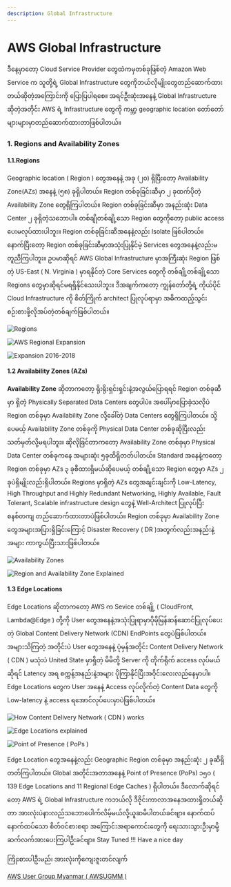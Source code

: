 ```yaml
---
description: Global Infrastructure
---
```


# AWS Global Infrastructure

ဒီနေ့မှာတော့ Cloud Service Provider တွေထဲကမှတစ်ခုဖြစ်တဲ့ Amazon Web Service က သူတို့ရဲ့ Global Infrastructure တွေကိုဘယ်လိုမျိုးတွေတည်ဆောက်ထားတယ်ဆိုတဲ့အကြောင်းကို ပြောပြပါရစေ။ အရင်ဦးဆုံးအနေနဲ့ Global Infrastructure ဆိုတဲ့အတိုင်း AWS ရဲ့ Infrastructure တွေကို ကမ္ဘာ့ geographic location တော်တော်များများမှာတည်ဆောက်ထားတာဖြစ်ပါတယ်။

### 1. Regions and Availability Zones

#### **1.1.Regions** 

Geographic location \( Region \) တွေအနေနဲ့ အခု \(၂၀\) ရှိပြီးတော့ Availability Zone\(AZs\) အနေနဲ့ \(၅၈\) ခုရှိပါတယ်။ Region တစ်ခုခြင်းဆီမှာ ၂ ခုထက်ပိုတဲ့ Availability Zone တွေရှိကြပါတယ်။ Region တစ်ခုခြင်းဆီမှာ အနည်းဆုံး Data Center ၂ ခုရှိတဲ့သဘောပါ။ တစ်ချိုတစ်ချို့သော Region တွေကိုတော့ public access ပေးမလုပ်ထားပါဘူး။ Region တစ်ခုခြင်းဆီအနေနဲ့လည်း Isolate ဖြစ်ပါတယ်။ နောက်ပြီးတော့ Region တစ်ခုခြင်းဆီမှာအသုံးပြုနိုင်မဲ့ Services တွေအနေနဲ့လည်းမတူညီကြပါဘူး။ ဥပမာဆိုရင် AWS Global Infrastructure မှာအကြီးဆုံး Region ဖြစ်တဲ့ US-East \( N. Virginia \) မှာရနိုင်တဲ့ Core Services တွေကို တစ်ချို့တစ်ချို့သော Regions တွေမှာဆိုရင်မရရှိနိုင်သေးပါဘူး။ ဒီအချက်ကတော့ ကျွန်တော်တို့ရဲ့ ကိုယ်ပိုင် Cloud Infrastructure ကို စိတ်ကြိုက် architect ပြုလုပ်ရာမှာ အဓိကထည့်သွင်းစဉ်းစားဖို့လိုအပ်တဲ့တစ်ချက်ဖြစ်ပါတယ်။

![Regions](../.gitbook/assets/screenshot-from-2020-01-02-16-00-17.png)

![AWS Regional Expansion](../.gitbook/assets/46892108_10205950866968769_4569554416478191616_n.jpg)

![Expansion 2016-2018](../.gitbook/assets/46521440_10205950875808990_2194649415476576256_n.jpg)

#### 1.2 Availability Zones \(AZs\) 

**Availability Zone** ဆိုတာကတော့ ရိုးရိုးရှင်းရှင်းနဲ့အလွယ်ပြောရရင် Region တစ်ခုဆီမှာ ရှိတဲ့ Physically Separated Data Centers တွေပါပဲ။ အပေါ်မှာပြောခဲ့သလိုပဲ Region တစ်ခုမှာ Availability Zone လို့ခေါ်တဲ့ Data Centers တွေရှိကြပါတယ်။ သို့ပေမယ့် Availability Zone တစ်ခုကို Physical Data Center တစ်ခုဆိုပြီးလည်းသတ်မှတ်လို့မရပါဘူး။ ဆိုလိုခြင်တာကတော့ Availability Zone တစ်ခုမှာ Physical Data Center တစ်ခုကနေ အများဆုံး ၅ခုထိရှိတတ်ပါတယ်။ Standard အနေနဲ့ကတော့ Region တစ်ခုမှာ AZs ၃ ခုစီထားရှိမယ်ဆိုပေမယ့် တစ်ချို့သော Region တွေမှာ AZs ၂ ခုပဲရှိမျိုးလည်းရှိပါတယ်။ Regions မှာရှိတဲ့ AZs တွေအချင်းချင်းကို Low-Latency, High Throughput and Highly Redundant Networking, Highly Available, Fault Tolerant, Scalable infrastructure design တွေနဲ့ Well-Architect ပြုလုပ်ပြီး စနစ်တကျ တည်ဆောက်ထားတာပဲဖြစ်ပါတယ်။ Region တစ်ခုမှာ Availability Zone တွေအများအပြားရှိခြင်းကြောင့် Disaster Recovery \( DR \)အတွက်လည်းအနည်းနဲ့အများ ကာကွယ်ပြီးသားဖြစ်ပါတယ်။

![Availability Zones](../.gitbook/assets/46517391_10205951173336428_624858556918661120_n%20%281%29.jpg)

![Region and Availability Zone Explained](../.gitbook/assets/47025826_10205954190371852_7708778414357872640_n.jpg)

#### 1.3 Edge Locations

Edge Locations ဆိုတာကတော့ AWS က Sevice တစ်ချို့ \( CloudFront, Lambda@Edge \) တို့ကို User တွေအနေနဲ့အသုံးပြုရာမှာပိုမိုမြန်ဆန်ဆောင်ပြုလုပ်ပေးတဲ့ Global Content Delivery Network \(CDN\) EndPoints တွေပဲဖြစ်ပါတယ်။ အများသိကြတဲ့ အတိုင်းပဲ User တွေအနေနဲ့ ပုံမှန်အတိုင်း Content Delivery Network \( CDN \) မသုံးပဲ United State မှာရှိတဲ့ မိမိတို့ Server ကို တိုက်ရိုက် access လုပ်မယ်ဆိုရင် Latency အရ စက္ကန့်အနည်းနဲ့အများ ပိုကြာနိုင်ပြီးအဝိုင်းလေးလည်နေမှာပါ။ Edge Locations တွေက User အနေနဲ့ Access လုပ်လိုက်တဲ့ Content Data တွေကို Low-latency နဲ့ access ရအောင်လုပ်ပေးမှာပဲဖြစ်ပါတယ်။

![How Content Delivery Network \( CDN \) works](../.gitbook/assets/47065833_10205954262653659_4605161400464048128_n.jpg)

![Edge Locations explained](../.gitbook/assets/47283312_10205954478379052_698213162360504320_n.jpg)

![Point of Presence \( PoPs \)](../.gitbook/assets/47157274_10205954288014293_6632083654312984576_o.jpg)

Edge Location တွေအနေနဲ့လည်း Geographic Region တစ်ခုမှာ အနည်းဆုံး ၂ ခုဆီရှိတတ်ကြပါတယ်။ Global အတိုင်းအတာအနေနဲ့ Point of Presence \(PoPs\) ၁၅၀ \( 139 Edge Locations and 11 Regional Edge Caches \) ရှိပါတယ်။ ဒီလောက်ဆိုရင်တော့ AWS ရဲ့ Global Infrastructure ကဘယ်လို ဒီဇိုင်းကာလာအနေအထားရှိတယ်ဆိုတာ အားလုံးပဲနားလည်သဘောပေါက်လိမ့်မယ်လို့ယူဆမိပါတယ်ခင်ဗျာ။ နောက်ထပ်နောက်ထပ်သော စိတ်ဝင်စားစရာ အကြောင်းအရာကောင်းတွေကို ရေးသားသွားဦးမှာမို့ ဆက်လက်အားပေးကြပါဦးခင်ဗျာ။ Stay Tuned !!! Have a nice day

ကြိုးစားပါဦးမည်၊ အားလုံးကိုကျေးဇူးတင်လျက် 

[AWS User Group Myanmar \( AWSUGMM \)](https://www.facebook.com/groups/AWSusergroupmyanmar)



